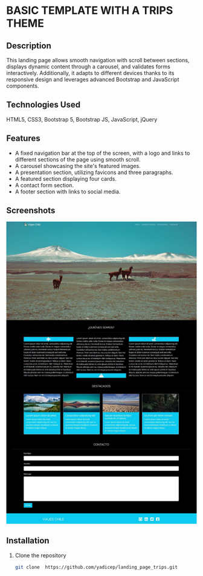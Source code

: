 # **BASIC TEMPLATE WITH A TRIPS THEME**

## **Description**
This landing page allows smooth navigation with scroll between sections, displays dynamic content through a carousel, and validates forms interactively. Additionally, it adapts to different devices thanks to its responsive design and leverages advanced Bootstrap and JavaScript components.

## **Technologies Used**
HTML5, CSS3, Bootstrap 5, Bootstrap JS, JavaScript, jQuery

## **Features**
- A fixed navigation bar at the top of the screen, with a logo and links to different sections of the page using smooth scroll.
- A carousel showcasing the site's featured images.
- A presentation section, utilizing favicons and three paragraphs.
- A featured section displaying four cards.
- A contact form section.
- A footer section with links to social media.

## Screenshots
<p align="center">
  <img src="assets/img/capture1.png" alt="Preview of the main page" width=600px;>
</p>


## Installation
1. Clone the repository
   ```bash
   git clone  https://github.com/yadicep/landing_page_trips.git
